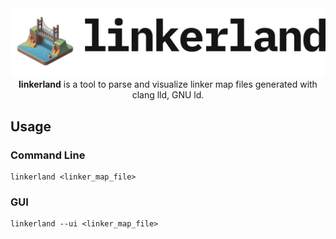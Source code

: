 <div align="center">
<picture align="center">
  <source media="(prefers-color-scheme: dark)" srcset="./.github/images/logo-dark.png" width="500px;">
  <img alt="linkerland logo in light" src="./.github/images/logo-light.png">
</picture>
</div>

<div align="center">
  <strong>linkerland</strong> is a tool to parse and visualize linker map files generated with clang lld, GNU ld. 
</div>


## Usage

### Command Line

```shell
linkerland <linker_map_file>
```

### GUI

```shell
linkerland --ui <linker_map_file>
```
